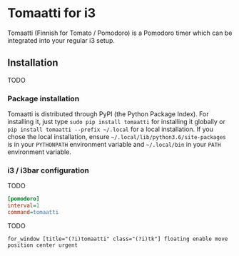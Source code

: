 # Tomaatti for i3
Tomaatti (Finnish for Tomato / Pomodoro) is a Pomodoro timer which can be integrated into your
regular i3 setup.

## Installation
TODO

### Package installation
Tomaatti is distributed through PyPI (the Python Package Index). For installing it, just
type ```sudo pip install tomaatti``` for installing it globally or ```pip install tomaatti --prefix ~/.local```
for a local installation. If you chose the local installation, ensure ```~/.local/lib/python3.6/site-packages``` is in your ```PYTHONPATH``` environment
variable and ```~/.local/bin``` in your ```PATH``` environment variable.

### i3 / i3bar configuration
TODO
```ini
[pomodoro]
interval=1
command=tomaatti
```
TODO
```
for_window [title="(?i)tomaatti" class="(?i)tk"] floating enable move position center urgent
```
